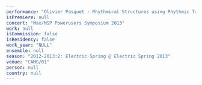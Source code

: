 ```yaml
---
performance: "Olivier Pasquet - Rhythmical Structures using Rhythmic Tree Representation"
isPremiere: null
concert: "Max/MSP Powerusers Symposium 2013"
work: null
isCommission: false
isResidency: false
work_year: "NULL"
ensemble: null
season: "2012-2013:2: Electric Spring @ Electric Spring 2013"
venue: "CAMG/01"
person: null
country: null
---
```


